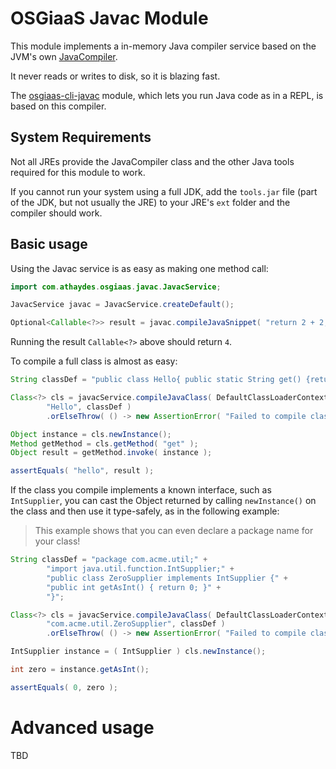 # OSGiaaS Javac Module

This module implements a in-memory Java compiler service based on the JVM's own
[JavaCompiler](https://docs.oracle.com/javase/7/docs/api/javax/tools/JavaCompiler.html).

It never reads or writes to disk, so it is blazing fast.

The [osgiaas-cli-javac](../cli/osgiaas-cli-javac.md) module, which lets you run Java code as in a REPL,
is based on this compiler.

## System Requirements

Not all JREs provide the JavaCompiler class and the other Java tools required for this module to work.

If you cannot run your system using a full JDK, add the `tools.jar` file (part of the JDK, but not usually the JRE)
to your JRE's `ext` folder and the compiler should work.

## Basic usage

Using the Javac service is as easy as making one method call:

```java
import com.athaydes.osgiaas.javac.JavacService;

JavacService javac = JavacService.createDefault();

Optional<Callable<?>> result = javac.compileJavaSnippet( "return 2 + 2;" );
```

Running the result `Callable<?>` above should return `4`.

To compile a full class is almost as easy:

```java
String classDef = "public class Hello{ public static String get() {return \"hello\";}}";

Class<?> cls = javacService.compileJavaClass( DefaultClassLoaderContext.INSTANCE,
        "Hello", classDef )
        .orElseThrow( () -> new AssertionError( "Failed to compile class" ) );

Object instance = cls.newInstance();
Method getMethod = cls.getMethod( "get" );
Object result = getMethod.invoke( instance );

assertEquals( "hello", result );
```

If the class you compile implements a known interface, such as `IntSupplier`, you can cast the Object returned by calling
`newInstance()` on the class and then use it type-safely, as in the following example:

> This example shows that you can even declare a package name for your class!

```java
String classDef = "package com.acme.util;" +
        "import java.util.function.IntSupplier;" +
        "public class ZeroSupplier implements IntSupplier {" +
        "public int getAsInt() { return 0; }" +
        "}";

Class<?> cls = javacService.compileJavaClass( DefaultClassLoaderContext.INSTANCE,
        "com.acme.util.ZeroSupplier", classDef )
        .orElseThrow( () -> new AssertionError( "Failed to compile class" ) );

IntSupplier instance = ( IntSupplier ) cls.newInstance();

int zero = instance.getAsInt();

assertEquals( 0, zero );
```

# Advanced usage

TBD